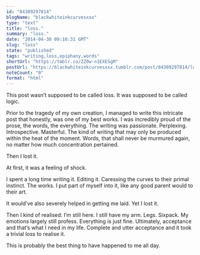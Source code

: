 ```yaml
---
id: "84309297814"
blogName: "blackwhiteinkcurvesxxx"
type: "text"
title: "loss."
summary: "loss."
date: "2014-04-30 09:10:31 GMT"
slug: "loss"
state: "published"
tags: "writing,loss,epiphany,words"
shortUrl: "https://tmblr.co/ZZ0w-n1EXESgM"
postUrl: "https://blackwhiteinkcurvesxxx.tumblr.com/post/84309297814/loss"
noteCount: "0"
format: "html"
---
```


This post wasn’t supposed to be called loss. It was supposed to be called logic.

Prior to the tragedy of my own creation, I managed to write this intricate post that honestly, was one of my best works. I was incredibly proud of the prose, the words, the everything. The writing was passionate. Perplexing. Introspective. Masterful. The kind of writing that may only be produced within the heat of the moment. Words, that shall never be murmured again, no matter how much concentration pertained.

Then I lost it.

At first, it was a feeling of shock.

I spent a long time writing it. Editing it. Caressing the curves to their primal instinct. The works. I put part of myself into it, like any good parent would to their art.

It would’ve also severely helped in getting me laid. Yet I lost it.

Then I kind of realised: I’m still here. I still have my arm. Legs. Sixpack. My emotions largely still profess. Everything is just fine. Ultimately, acceptance and that’s what I need in my life. Complete and utter acceptance and it took a trivial loss to realise it. 

This is probably the best thing to have happened to me all day.